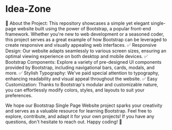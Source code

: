 # Idea-Zone
🚀 About the Project: This repository showcases a simple yet elegant single-page website built using the power of Bootstrap, a popular front-end framework.
Whether you're new to web development or a seasoned coder, this project serves as a great example of how Bootstrap can be leveraged to create responsive and visually appealing web interfaces.
✅ Responsive Design: Our website adapts seamlessly to various screen sizes, ensuring an optimal viewing experience on both desktop and mobile devices.
✅ Bootstrap Components: Explore a variety of pre-designed UI components provided by Bootstrap, including navigational bars, cards, modals, and more.
✅ Stylish Typography: We've paid special attention to typography, enhancing readability and visual appeal throughout the website.
✅ Easy Customization: Thanks to Bootstrap's modular and customizable nature, you can effortlessly modify colors, styles, and layouts to suit your preferences.

We hope our Bootstrap Single Page Website project sparks your creativity and serves as a valuable resource for learning Bootstrap. Feel free to explore, contribute, and adapt it for your own projects! If you have any questions, don't hesitate to reach out. Happy coding! 🎉
